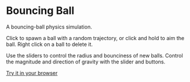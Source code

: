 # Bouncing Ball

A bouncing-ball physics simulation.

Click to spawn a ball with a random trajectory, or click and hold to aim the ball. Right click on a ball to delete it. 

Use the sliders to control the radius and bounciness of new balls. Control the magnitude and direction of gravity with the slider and buttons.

[Try it in your browser](https://herehereiam.github.io/bouncing-ball/)
